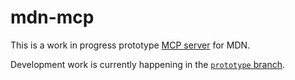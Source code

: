 # mdn-mcp

This is a work in progress prototype [MCP server](https://modelcontextprotocol.io/docs/learn/server-concepts) for MDN.

Development work is currently happening in the [`prototype` branch](https://github.com/mdn/mcp/tree/prototype).
